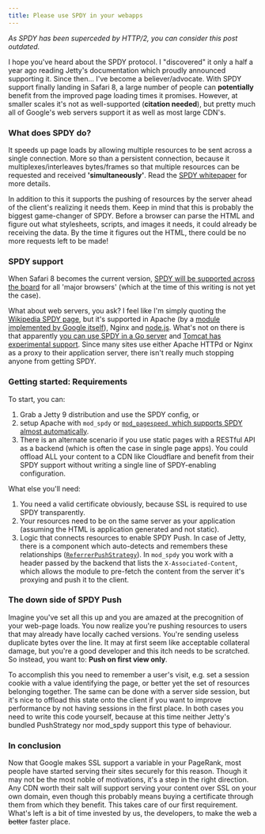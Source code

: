 ```yaml
---
title: Please use SPDY in your webapps
---
```

_As SPDY has been superceded by HTTP/2, you can consider this post outdated._

I hope you've heard about the SPDY protocol. I "discovered" it only a half a year ago reading Jetty's documentation which proudly announced supporting it. Since then... I've become a believer/advocate. With SPDY support finally landing in Safari 8, a large number of people can **potentially** benefit from the improved page loading times it promises. However, at smaller scales it's not as well-supported (**citation needed**), but pretty much all of Google's web servers support it as well as most large CDN's.

### What does SPDY do?
It speeds up page loads by allowing multiple resources to be sent across a single connection. More so than a persistent connection, because it multiplexes/interleaves bytes/frames so that multiple resources can be requested and received __'simultaneously'__. Read the [SPDY whitepaper](http://dev.chromium.org/spdy/spdy-whitepaper) for more details.

In addition to this it supports the pushing of resources by the server ahead of the client's realizing it needs them. Keep in mind that this is probably the biggest game-changer of SPDY. Before a browser can parse the HTML and figure out what stylesheets, scripts, and images it needs, it could already be receiving the data. By the time it figures out the HTML, there could be no more requests left to be made!


### SPDY support
When Safari 8 becomes the current version, [SPDY will be supported across the board](http://caniuse.com/#feat=spdy) for all 'major browsers' (which at the time of this writing is not yet the case).

What about web servers, you ask? I feel like I'm simply quoting the [Wikipedia SPDY page](http://en.wikipedia.org/wiki/SPDY), but it's supported in Apache (by a [module implemented by Google itself](https://code.google.com/p/mod-spdy/)), Nginx and [node.js](https://github.com/indutny/node-spdy). What's not on there is that apparently [you can use SPDY in a Go server](https://godoc.org/code.google.com/p/go.net/spdy) and [Tomcat has experimental support](http://www.theserverside.com/news/thread.tss?thread_id=76803). Since many sites use either Apache HTTPd or Nginx as a proxy to their application server, there isn't really much stopping anyone from getting SPDY.

### Getting started: Requirements
To start, you can: 

1. Grab a Jetty 9 distribution and use the SPDY config, or
2. setup Apache with `mod_spdy` or [`mod_pagespeed`, which supports SPDY almost automatically](https://developers.google.com/speed/pagespeed/module/https_support).
3. There is an alternate scenario if you use static pages with a RESTful API as a backend (which is often the case in single page apps). You could offload ALL your content to a CDN like Cloudflare and benefit from their SPDY support without writing a single line of SPDY-enabling configuration.

What else you'll need:

1. You need a valid certificate obviously, because SSL is required to use SPDY transparently.
2. Your resources need to be on the same server as your application (assuming the HTML is application generated and not static).
3. Logic that connects resources to enable SPDY Push. In case of Jetty, there is a component which auto-detects and remembers these relationships ([`ReferrerPushStrategy`](http://www.eclipse.org/jetty/documentation/current/spdy-implementing-push.html)). In `mod_spdy` you work with a header passed by the backend that lists the `X-Associated-Content`, which allows the module to pre-fetch the content from the server it's proxying and push it to the client.

### The down side of SPDY Push
Imagine you've set all this up and you are amazed at the precognition of your web-page loads. You now realize you're pushing resources to users that may already have locally cached versions. You're sending useless duplicate bytes over the line. It may at first seem like acceptable collateral damage, but you're a good developer and this itch needs to be scratched. So instead, you want to: __Push on first view only__.

To accomplish this you need to remember a user's visit, e.g. set a session cookie with a value identifying the page, or better yet the set of resources belonging together. The same can be done with a server side session, but it's nice to offload this state onto the client if you want to improve performance by not having sessions in the first place. In both cases you need to write this code yourself, because at this time neither Jetty's bundled PushStrategy nor mod_spdy support this type of behaviour.

### In conclusion
Now that Google makes SSL support a variable in your PageRank, most people have started serving their sites securely for this reason. Though it may not be the most noble of motivations, it's a step in the right direction. Any CDN worth their salt will support serving your content over SSL on your own domain, even though this probably means buying a certificate through them from which they benefit. This takes care of our first requirement. What's left is a bit of time invested by us, the developers, to make the web a ~~better~~ faster place.

